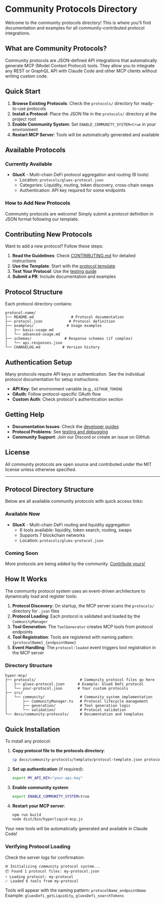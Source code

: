 # Community Protocols Directory

Welcome to the community protocols directory! This is where you'll find documentation and examples for all community-contributed protocol integrations.

## What are Community Protocols?

Community protocols are JSON-defined API integrations that automatically generate MCP (Model Context Protocol) tools. They allow you to integrate any REST or GraphQL API with Claude Code and other MCP clients without writing custom code.

## Quick Start

1. **Browse Existing Protocols**: Check the `protocols/` directory for ready-to-use protocols
2. **Install a Protocol**: Place the JSON file in the `protocols/` directory at the project root
3. **Enable Community System**: Set `ENABLE_COMMUNITY_SYSTEM=true` in your environment
4. **Restart MCP Server**: Tools will be automatically generated and available

## Available Protocols

### Currently Available

- **GlueX** - Multi-chain DeFi protocol aggregation and routing (6 tools)
  - Location: `protocols/gluex-protocol.json`
  - Categories: Liquidity, routing, token discovery, cross-chain swaps
  - Authentication: API key required for some endpoints

### How to Add New Protocols

Community protocols are welcome! Simply submit a protocol definition in JSON format following our template.

## Contributing New Protocols

Want to add a new protocol? Follow these steps:

1. **Read the Guidelines**: Check [CONTRIBUTING.md](CONTRIBUTING.md) for detailed instructions
2. **Use the Template**: Start with the [protocol template](template/protocol-template.json)
3. **Test Your Protocol**: Use the [testing guide](../developer/testing-debugging.md)
4. **Submit a PR**: Include documentation and examples

## Protocol Structure

Each protocol directory contains:

```
protocol-name/
├── README.md                 # Protocol documentation
├── protocol.json            # Protocol definition
├── examples/               # Usage examples
│   ├── basic-usage.md
│   └── advanced-usage.md
├── schemas/               # Response schemas (if complex)
│   └── api-responses.json
└── CHANGELOG.md          # Version history
```

## Authentication Setup

Many protocols require API keys or authentication. See the individual protocol documentation for setup instructions:

- **API Key**: Set environment variable (e.g., `GITHUB_TOKEN`)
- **OAuth**: Follow protocol-specific OAuth flow
- **Custom Auth**: Check protocol's authentication section

## Getting Help

- **Documentation Issues**: Check the [developer guides](../developer/)
- **Protocol Problems**: See [testing and debugging](../developer/testing-debugging.md)
- **Community Support**: Join our Discord or create an issue on GitHub

## License

All community protocols are open source and contributed under the MIT license unless otherwise specified.

---

## Protocol Directory Structure

Below are all available community protocols with quick access links:

### Available Now

- **GlueX** - Multi-chain DeFi routing and liquidity aggregation
  - 6 tools available: liquidity, token search, routing, swaps
  - Supports 7 blockchain networks
  - Location: `protocols/gluex-protocol.json`

### Coming Soon

More protocols are being added by the community. [Contribute yours!](CONTRIBUTING.md)

## How It Works

The community protocol system uses an event-driven architecture to dynamically load and register tools:

1. **Protocol Discovery**: On startup, the MCP server scans the `protocols/` directory for `.json` files
2. **Protocol Loading**: Each protocol is validated and loaded by the `CommunityManager`
3. **Tool Generation**: The `ToolGenerator` creates MCP tools from protocol endpoints
4. **Tool Registration**: Tools are registered with naming pattern: `{protocolName}_{endpointName}`
5. **Event Handling**: The `protocol:loaded` event triggers tool registration in the MCP server

### Directory Structure

```
hyper-mcp/
├── protocols/                    # Community protocol files go here
│   ├── gluex-protocol.json      # Example: GlueX DeFi protocol
│   └── your-protocol.json       # Your custom protocols
├── src/
│   └── community/                # Community system implementation
│       ├── CommunityManager.ts   # Protocol lifecycle management
│       ├── generation/           # Tool generation logic
│       └── validation/           # Protocol validation
└── docs/community-protocols/     # Documentation and templates
```

## Quick Installation

To install any protocol:

1. **Copy protocol file to the protocols directory**:

   ```bash
   cp docs/community-protocols/template/protocol-template.json protocols/my-protocol.json
   ```

2. **Set up authentication** (if required):

   ```bash
   export MY_API_KEY="your-api-key"
   ```

3. **Enable community system**:

   ```bash
   export ENABLE_COMMUNITY_SYSTEM=true
   ```

4. **Restart your MCP server**:
   ```bash
   npm run build
   node dist/bin/hyperliquid-mcp.js
   ```

Your new tools will be automatically generated and available in Claude Code!

### Verifying Protocol Loading

Check the server logs for confirmation:

```
🌐 Initializing community protocol system...
📦 Found 1 protocol files: my-protocol.json
⚡ Loading protocol: my-protocol
✅ Loaded 6 tools from my-protocol
```

Tools will appear with the naming pattern: `protocolName_endpointName`
Example: `gluexDefi_getLiquidity`, `gluexDefi_searchTokens`
